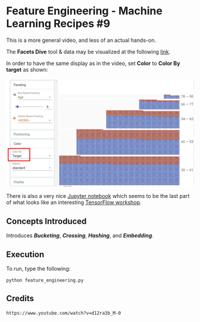 # Feature Engineering - Machine Learning Recipes #9

This is a more general video, and less of an actual hands-on.

The __Facets Dive__ tool & data may be visualized at the following [link](https://pair-code.github.io/facets/).

In order to have the same display as in the video, set __Color__ to __Color By target__ as shown:

![Color_by_Target](images/Color_by_Target.png)

There is also a very nice
[Jupyter notebook](https://github.com/random-forests/tensorflow-workshop/blob/master/examples/07_structured_data.ipynb)
which seems to be the last part of what looks like an interesting
[TensorFlow workshop](https://github.com/random-forests/tensorflow-workshop).

## Concepts Introduced

Introduces ___Bucketing___, ___Crossing___, ___Hashing___, and ___Embedding___.

## Execution

To run, type the following:

    python feature_engineering.py

## Credits

    https://www.youtube.com/watch?v=d12ra3b_M-0
